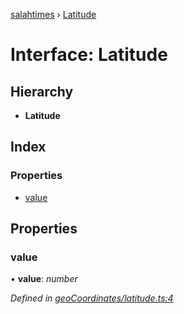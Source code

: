 [salahtimes](../README.md) › [Latitude](latitude.md)

# Interface: Latitude

## Hierarchy

* **Latitude**

## Index

### Properties

* [value](latitude.md#value)

## Properties

###  value

• **value**: *number*

*Defined in [geoCoordinates/latitude.ts:4](https://github.com/doniseferi/salahtimes/blob/1ae9cae/src/geoCoordinates/latitude.ts#L4)*
